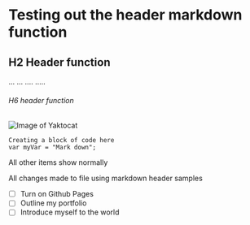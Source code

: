 # Testing out the header markdown function
## H2 Header function
...
...
....
.....
###### H6 header function

![Image of Yaktocat](https://octodex.github.com/images/yaktocat.png)

```
Creating a block of code here
var myVar = "Mark down";
```
All other items show normally

All changes made to file using markdown header samples

- [ ] Turn on Github Pages
- [ ] Outline my portfolio
- [ ] Introduce myself to the world
